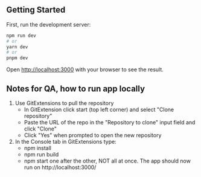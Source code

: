 
## Getting Started

First, run the development server:

```bash
npm run dev
# or
yarn dev
# or
pnpm dev
```

Open [http://localhost:3000](http://localhost:3000) with your browser to see the result.

## Notes for QA, how to run app locally

1. Use GitExtensions to pull the repository
    - In GitExtension click start (top left corner) and select "Clone repository"
    - Paste the URL of the repo in the "Repository to clone" input field and click "Clone"
    - Click "Yes" when prompted to open the new repository
2. In the Console tab in GitExtensions type:
    - npm install
    - npm run build
    - npm start
   one after the other, NOT all at once. The app should now run on http://localhost:3000/
    




